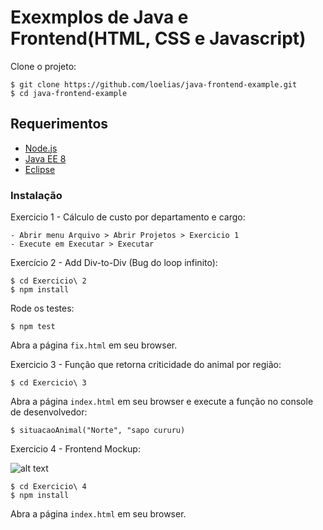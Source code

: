 # Exexmplos de Java e Frontend(HTML, CSS e Javascript)
Clone o projeto: 

    $ git clone https://github.com/loelias/java-frontend-example.git
    $ cd java-frontend-example
## Requerimentos
 - [Node.js](https://nodejs.org/en/download/)
 - [Java EE 8](https://www.oracle.com/technetwork/java/javaee/documentation/ee8-install-guide-3894351.html)
 - [Eclipse](https://www.eclipse.org/downloads/packages/release/photon/r/eclipse-ide-java-ee-developers)

### Instalação
Exercicio 1 - Cálculo de custo por departamento e cargo:

    - Abrir menu Arquivo > Abrir Projetos > Exercicio 1
    - Execute em Executar > Executar
 
Exercício 2 - Add Div-to-Div (Bug do loop infinito):

    $ cd Exercicio\ 2
    $ npm install
    
Rode os testes:

    $ npm test
    
Abra a página `fix.html` em seu browser.

Exercicio 3 - Função que retorna criticidade do animal por região:

    $ cd Exercicio\ 3

Abra a página `index.html` em seu browser e execute a função no console de desenvolvedor: 

    $ situacaoAnimal("Norte", "sapo cururu)

Exercicio 4 - Frontend Mockup:

![alt text](https://image.ibb.co/dYK7t9/mockupfrontend.png)


    $ cd Exercicio\ 4
    $ npm install

Abra a página `index.html` em seu browser.
